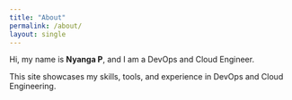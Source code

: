 ```yaml
---
title: "About"
permalink: /about/
layout: single
---
```


Hi, my name is **Nyanga P**, and I am a DevOps and Cloud Engineer.

This site showcases my skills, tools, and experience in DevOps and Cloud Engineering.

